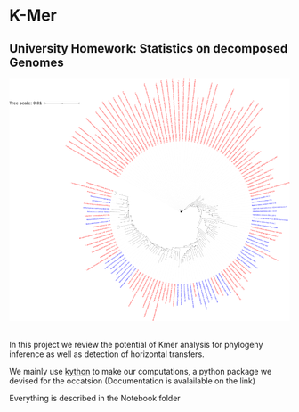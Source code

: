 # K-Mer

## University Homework: Statistics on decomposed Genomes 

<img src='TOL_notebook.png' title="Tree from Archaeas and Bacterias">&nbsp;

In this project we review the potential of Kmer analysis for phylogeny inference as well as detection of horizontal transfers. 

We mainly use [kython](https://www.github.com/LeroyAdrien/Kython) to make our computations, a python package we devised for the occatsion (Documentation is avalailable on the link)


Everything is described in the Notebook folder 
